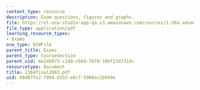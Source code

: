 ```yaml
---
content_type: resource
description: Exam questions, figures and graphs.
file: https://ol-ocw-studio-app-qa.s3.amazonaws.com/courses/1-364-advanced-geotechnical-engineering-fall-2003/06d07fe2f994d333e6cf5960ac1b949e_1364final2003.pdf
file_type: application/pdf
learning_resource_types:
- Exams
ocw_type: OCWFile
parent_title: Exams
parent_type: CourseSection
parent_uid: 6e2eb073-c149-cb64-76f0-18bf23d731dc
resourcetype: Document
title: 1364final2003.pdf
uid: 06d07fe2-f994-d333-e6cf-5960ac1b949e
---
```

